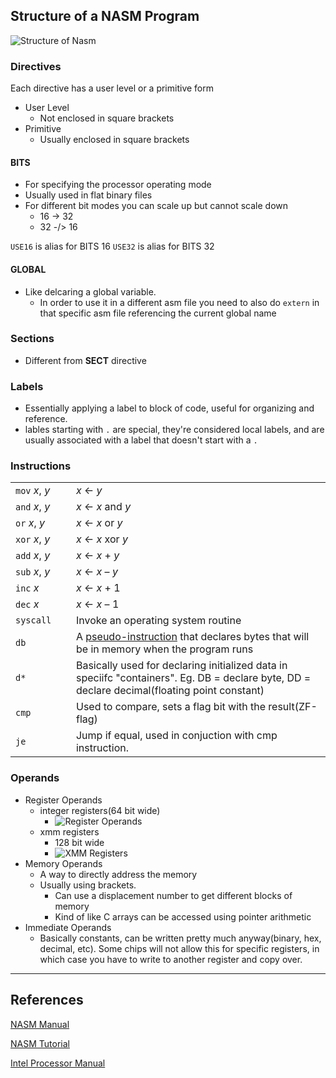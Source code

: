 ## Structure of a NASM Program

![Structure of Nasm](https://cs.lmu.edu/~ray/images/nasmstructure.png)

### Directives

Each directive has a user level or a primitive form

- User Level
  - Not enclosed in square brackets
- Primitive
  - Usually enclosed in square brackets

#### BITS

- For specifying the processor operating mode
- Usually used in flat binary files
- For different bit modes you can scale up but cannot scale down
  - 16 -> 32
  - 32 -/> 16

`USE16` is alias for BITS 16
`USE32` is alias for BITS 32

#### GLOBAL

- Like delcaring a global variable.
  - In order to use it in a different asm file you need to also do `extern` in that specific asm file referencing the current global name


### Sections

- Different from __SECT__ directive

### Labels

- Essentially applying a label to block of code, useful for organizing and reference.
- lables starting with `.` are special, they're considered local labels, and are usually associated with a label that doesn't start with a `.`

### Instructions

<table>
<tbody><tr><td><code>mov</code>&nbsp;<i>x</i>,&nbsp;<i>y</i>&nbsp;&nbsp;&nbsp;&nbsp;&nbsp;&nbsp;</td><td><i>x</i> ← <i>y</i>
</td></tr><tr><td><code>and</code> <i>x</i>, <i>y</i></td><td><i>x</i> ← <em>x</em> and <i>y</i>
</td></tr><tr><td><code>or</code> <i>x</i>, <i>y</i></td><td><i>x</i> ← <em>x</em> or <i>y</i>
</td></tr><tr><td><code>xor</code> <i>x</i>, <i>y</i></td><td><i>x</i> ← <em>x</em> xor <i>y</i>
</td></tr><tr><td><code>add</code> <i>x</i>, <i>y</i></td><td><i>x</i> ← <em>x</em> + <i>y</i>
</td></tr><tr><td><code>sub</code> <i>x</i>, <i>y</i></td><td><i>x</i> ← <em>x</em> – <i>y</i>
</td></tr><tr><td><code>inc</code> <i>x</i></td><td><i>x</i> ← <em>x</em> + 1
</td></tr><tr><td><code>dec</code> <i>x</i></td><td><i>x</i> ← <em>x</em> – 1
</td></tr><tr><td><code>syscall</code></td><td>Invoke an operating system routine
</td></tr>
<tr><td><code>db</code></td><td>A <a href="http://www.nasm.us/xdoc/2.11.02/html/nasmdoc3.html#section-3.2">pseudo-instruction</a>
  that declares bytes that will be in memory when the program runs
</td></tr>
<tr><td><code>d*</code></td><td>Basically used for declaring initialized data in speciifc "containers". Eg. DB = declare byte, DD = declare decimal(floating point constant)
</td></tr>
<tr><td><code>cmp</code></td><td>Used to compare, sets a flag bit with the result(ZF-flag)
</td></tr>
<tr><td><code>je</code></td><td>Jump if equal, used in conjuction with cmp instruction.
</td></tr>
</tbody>
</table>


### Operands

- Register Operands
  - integer registers(64 bit wide)
    - ![Register Operands](http://www.c-jump.com/CIS77/asm_images/eax.png)
  - xmm registers
    - 128 bit wide
    - ![XMM Registers](https://cs.lmu.edu/~ray/images/rdx.png)
- Memory Operands
  - A way to directly address the memory
  - Usually using brackets.
    - Can use a displacement number to get different blocks of memory
    - Kind of like C arrays can be accessed using pointer arithmetic
- Immediate Operands
  - Basically constants, can be written pretty much anyway(binary, hex, decimal, etc). Some chips will not allow this for specific registers, in which case you have to write to another register and copy over.



---

## References

[NASM Manual](https://www.nasm.us/doc/nasmdoc0.html)

[NASM Tutorial](https://cs.lmu.edu/~ray/notes/nasmtutorial/)

[Intel Processor Manual](https://software.intel.com/content/www/us/en/develop/articles/intel-sdm.html)
